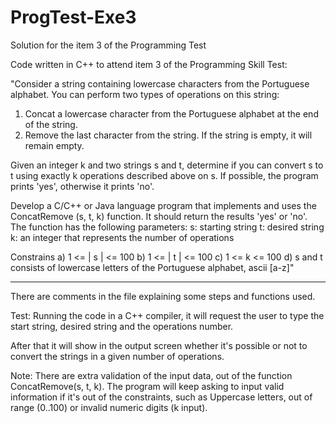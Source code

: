 # ProgTest-Exe3
Solution for the item 3 of the Programming Test

Code written in C++ to attend item 3 of the Programming Skill Test:

"Consider a string containing lowercase characters from the Portuguese alphabet. You can perform two types of operations on this string:
1. Concat a lowercase character from the Portuguese alphabet at the end of the string.
2. Remove the last character from the string. If the string is empty, it will remain empty.

Given an integer k and two strings s and t, determine if you can convert s to t using exactly k operations described above on s. If possible, the program prints 'yes', otherwise it prints 'no'.

Develop a C/C++ or Java language program that implements and uses the ConcatRemove (s, t, k) function. It should return the results 'yes' or 'no'.
The function has the following parameters:
s: starting string
t: desired string
k: an integer that represents the number of operations

Constrains
a) 1 <= | s | <= 100
b) 1 <= | t | <= 100
c) 1 <= k <= 100
d) s and t consists of lowercase letters of the Portuguese alphabet, ascii [a-z]"

------------------------------------------------------------------------------------------------------------------------------------------------------

There are comments in the file explaining some steps and functions used.

Test: Running the code in a C++ compiler, it will request the user to type the start string, desired string and the operations number.

After that it will show in the output screen whether it's possible or not to convert the strings in a given number of operations.

Note: There are extra validation of the input data, out of the function ConcatRemove(s, t, k). The program will keep asking to input valid information if it's out of the constraints, such as Uppercase letters, out of range (0..100) or invalid numeric digits (k input).
